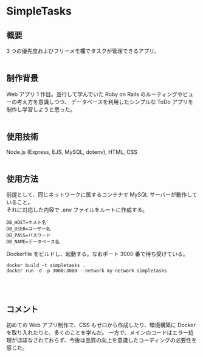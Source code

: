 # SimpleTasks
## 概要
3 つの優先度およびフリーメモ欄でタスクが管理できるアプリ。
<br><br>
## 制作背景
Web アプリ 1 作目。並行して学んでいた Ruby on Rails のルーティングやビューの考え方を意識しつつ、
データベースを利用したシンプルな ToDo アプリを制作し学習しようと思った。
<br><br>
## 使用技術
Node.js (Express, EJS, MySQL, dotenv), HTML, CSS
<br><br>
## 使用方法
前提として、同じネットワークに属するコンテナで MySQL サーバーが動作していること。<br>
それに対応した内容で .env ファイルをルートに作成する。
```
DB_HOST=ホスト名
DB_USER=ユーザー名
DB_PASS=パスワード
DB_NAME=データベース名
```
Dockerfile をビルドし、起動する。なおポート 3000 番で待ち受けている。
```
docker build -t simpletasks .
docker run -d -p 3000:3000 --network my-network simpletasks
```
<br><br>
## コメント
初めての Web アプリ制作で、CSS もゼロから作成したり、環境構築に Docker を取り入れたりと、多くのことを学んだ。
一方で、メインのコードはエラー処理がほぼなされておらず、今後は品質の向上を意識したコーディングの必要性を感じた。

